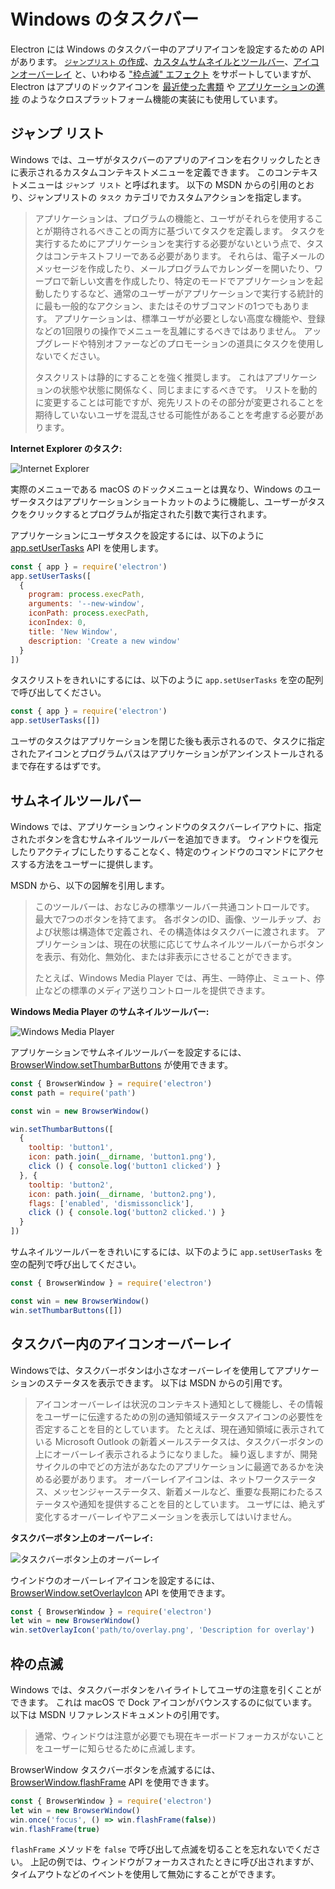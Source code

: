 # Windows のタスクバー

Electron には Windows のタスクバー中のアプリアイコンを設定するための API があります。 [`ジャンプリスト` の作成](#jumplist)、[カスタムサムネイルとツールバー](#thumbnail-toolbars)、[アイコンオーバーレイ](#icon-overlays-in-taskbar) と、いわゆる ["枠点滅" エフェクト](#flash-frame) をサポートしていますが、Electron はアプリのドックアイコンを [最近使った書類](./recent-documents.md) や [アプリケーションの進捗](./progress-bar.md) のようなクロスプラットフォーム機能の実装にも使用しています。

## ジャンプ リスト

Windows では、ユーザがタスクバーのアプリのアイコンを右クリックしたときに表示されるカスタムコンテキストメニューを定義できます。 このコンテキストメニューは `ジャンプ リスト` と呼ばれます。 以下の MSDN からの引用のとおり、ジャンプリストの `タスク` カテゴリでカスタムアクションを指定します。

> アプリケーションは、プログラムの機能と、ユーザがそれらを使用することが期待されるべきことの両方に基づいてタスクを定義します。 タスクを実行するためにアプリケーションを実行する必要がないという点で、タスクはコンテキストフリーである必要があります。 それらは、電子メールのメッセージを作成したり、メールプログラムでカレンダーを開いたり、ワープロで新しい文書を作成したり、特定のモードでアプリケーションを起動したりするなど、通常のユーザーがアプリケーションで実行する統計的に最も一般的なアクション、またはそのサブコマンドの1つでもあります。 アプリケーションは、標準ユーザが必要としない高度な機能や、登録などの1回限りの操作でメニューを乱雑にするべきではありません。 アップグレードや特別オファーなどのプロモーションの道具にタスクを使用しないでください。
> 
> タスクリストは静的にすることを強く推奨します。 これはアプリケーションの状態や状態に関係なく、同じままにするべきです。 リストを動的に変更することは可能ですが、宛先リストのその部分が変更されることを期待していないユーザを混乱させる可能性があることを考慮する必要があります。

__Internet Explorer のタスク:__

![Internet Explorer](https://i-msdn.sec.s-msft.com/dynimg/IC420539.png)

実際のメニューである macOS のドックメニューとは異なり、Windows のユーザータスクはアプリケーションショートカットのように機能し、ユーザーがタスクをクリックするとプログラムが指定された引数で実行されます。

アプリケーションにユーザタスクを設定するには、以下のように [app.setUserTasks](../api/app.md#appsetusertaskstasks-windows) API を使用します。

```javascript
const { app } = require('electron')
app.setUserTasks([
  {
    program: process.execPath,
    arguments: '--new-window',
    iconPath: process.execPath,
    iconIndex: 0,
    title: 'New Window',
    description: 'Create a new window'
  }
])
```

タスクリストをきれいにするには、以下のように `app.setUserTasks` を空の配列で呼び出してください。

```javascript
const { app } = require('electron')
app.setUserTasks([])
```

ユーザのタスクはアプリケーションを閉じた後も表示されるので、タスクに指定されたアイコンとプログラムパスはアプリケーションがアンインストールされるまで存在するはずです。


## サムネイルツールバー

Windows では、アプリケーションウィンドウのタスクバーレイアウトに、指定されたボタンを含むサムネイルツールバーを追加できます。 ウィンドウを復元したりアクティブにしたりすることなく、特定のウィンドウのコマンドにアクセスする方法をユーザーに提供します。

MSDN から、以下の図解を引用します。

> このツールバーは、おなじみの標準ツールバー共通コントロールです。 最大で7つのボタンを持てます。 各ボタンのID、画像、ツールチップ、および状態は構造体で定義され、その構造体はタスクバーに渡されます。 アプリケーションは、現在の状態に応じてサムネイルツールバーからボタンを表示、有効化、無効化、または非表示にさせることができます。
> 
> たとえば、Windows Media Player では、再生、一時停止、ミュート、停止などの標準のメディア送りコントロールを提供できます。

__Windows Media Player のサムネイルツールバー:__

![Windows Media Player](https://i-msdn.sec.s-msft.com/dynimg/IC420540.png)

アプリケーションでサムネイルツールバーを設定するには、[BrowserWindow.setThumbarButtons](../api/browser-window.md#winsetthumbarbuttonsbuttons-windows) が使用できます。

```javascript
const { BrowserWindow } = require('electron')
const path = require('path')

const win = new BrowserWindow()

win.setThumbarButtons([
  {
    tooltip: 'button1',
    icon: path.join(__dirname, 'button1.png'),
    click () { console.log('button1 clicked') }
  }, {
    tooltip: 'button2',
    icon: path.join(__dirname, 'button2.png'),
    flags: ['enabled', 'dismissonclick'],
    click () { console.log('button2 clicked.') }
  }
])
```

サムネイルツールバーをきれいにするには、以下のように `app.setUserTasks` を空の配列で呼び出してください。

```javascript
const { BrowserWindow } = require('electron')

const win = new BrowserWindow()
win.setThumbarButtons([])
```


## タスクバー内のアイコンオーバーレイ

Windowsでは、タスクバーボタンは小さなオーバーレイを使用してアプリケーションのステータスを表示できます。 以下は MSDN からの引用です。

> アイコンオーバーレイは状況のコンテキスト通知として機能し、その情報をユーザーに伝達するための別の通知領域ステータスアイコンの必要性を否定することを目的としています。 たとえば、現在通知領域に表示されている Microsoft Outlook の新着メールステータスは、タスクバーボタンの上にオーバーレイ表示されるようになりました。 繰り返しますが、開発サイクルの中でどの方法があなたのアプリケーションに最適であるかを決める必要があります。 オーバーレイアイコンは、ネットワークステータス、メッセンジャーステータス、新着メールなど、重要な長期にわたるステータスや通知を提供することを目的としています。 ユーザには、絶えず変化するオーバーレイやアニメーションを表示してはいけません。

__タスクバーボタン上のオーバーレイ:__

![タスクバーボタン上のオーバーレイ](https://i-msdn.sec.s-msft.com/dynimg/IC420441.png)

ウインドウのオーバーレイアイコンを設定するには、[BrowserWindow.setOverlayIcon](../api/browser-window.md#winsetoverlayiconoverlay-description-windows) API を使用できます。

```javascript
const { BrowserWindow } = require('electron')
let win = new BrowserWindow()
win.setOverlayIcon('path/to/overlay.png', 'Description for overlay')
```


## 枠の点滅

Windows では、タスクバーボタンをハイライトしてユーザの注意を引くことができます。 これは macOS で Dock アイコンがバウンスするのに似ています。 以下は MSDN リファレンスドキュメントの引用です。

> 通常、ウィンドウは注意が必要でも現在キーボードフォーカスがないことをユーザーに知らせるために点滅します。

BrowserWindow タスクバーボタンを点滅するには、[BrowserWindow.flashFrame](../api/browser-window.md#winflashframeflag) API を使用できます。

```javascript
const { BrowserWindow } = require('electron')
let win = new BrowserWindow()
win.once('focus', () => win.flashFrame(false))
win.flashFrame(true)
```

`flashFrame` メソッドを `false` で呼び出して点滅を切ることを忘れないでください。 上記の例では、ウィンドウがフォーカスされたときに呼び出されますが、タイムアウトなどのイベントを使用して無効にすることができます。
